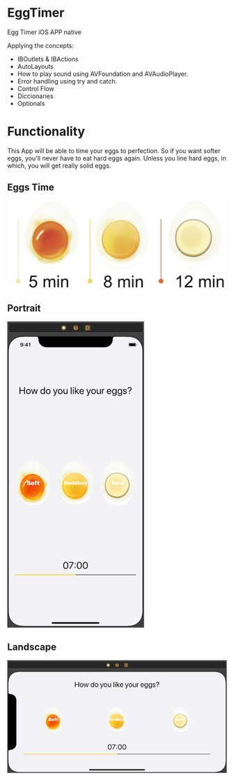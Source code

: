 # EggTimer
Egg Timer iOS APP native

Applying the concepts:

* IBOutlets & IBActions
* AutoLayouts
* How to play sound using AVFoundation and AVAudioPlayer.
* Error handling using try and catch.
* Control Flow
* Diccionaries
* Optionals

# Functionality
This App will be able to time your eggs to perfection.
So if you want softer eggs, you'll never have to eat hard eggs again. Unless you line hard eggs, in which, you will get really solid eggs.

## Eggs Time

![Portrait](Documentation/eggsTime.png)


## Portrait

![Portrait](Documentation/portrait.png)

## Landscape

![Portrait](Documentation/landscape.png)
